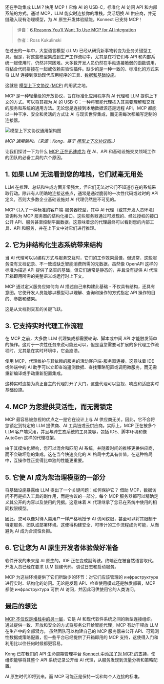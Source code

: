
<!--
title: 使用MCP进行AI集成的6大理由
cover: https://cdn.thenewstack.io/media/2025/04/339aeb36-connect.jpg
summary: 还在手动集成 LLM？快用 MCP！它像 AI 的 USB-C，标准化 AI 访问 API 和内部系统的方式。通过 MCP，LLM 能实时连接你的堆栈，灵活切换 AI 供应商，并无缝融入现有治理模型，为 AI 原生开发体验赋能。Konnect 已支持 MCP！
-->

还在手动集成 LLM？快用 MCP！它像 AI 的 USB-C，标准化 AI 访问 API 和内部系统的方式。通过 MCP，LLM 能实时连接你的堆栈，灵活切换 AI 供应商，并无缝融入现有治理模型，为 AI 原生开发体验赋能。Konnect 已支持 MCP！

> 译自：[6 Reasons You’ll Want To Use MCP for AI Integration](https://thenewstack.io/six-reasons-youll-want-to-use-mcp-for-ai-integration/)
> 
> 作者：Ross Kukulinski

在过去的一年中，大型语言模型 (LLM) 已经从研究新事物转变为业务关键型工具。但是，将这些模型集成到生产工作流程中，尤其是在将它们与 API 和内部系统一起使用时，仍然非常困难。大多数开发人员仍然在手动连接脆弱的函数调用，将粘合代码拼接在一起或依赖实验性插件。缺少的是一种一致的、标准化的方式来将 LLM 连接到驱动现代应用程序的工具、[数据和基础设施](https://thenewstack.io/the-architects-guide-to-the-modern-data-stack/)。

这就是 [模型上下文协议 (MCP)](https://thenewstack.io/model-context-protocol-bridges-llms-to-the-apps-they-need/) 的用武之地。

MCP 是一种轻量级的开放协议，旨在标准化应用程序向 AI 代理和 LLM 提供上下文的方式。可以将其视为 AI 的 USB-C：一种将智能代理插入其需要理解和交互的服务和系统的通用方法。无论您是连接到本地数据源还是远程 API，MCP 都能以一种干净、安全和灵活的方式让 AI 与现实世界集成，而无需每次都编写定制的连接器。

![模型上下文协议通用架构图](https://cdn.thenewstack.io/media/2025/04/16c72e2d-mcp-architecture.png)

*MCP 通用架构。（来源：Kong，基于 [模型上下文协议图](https://modelcontextprotocol.io/introduction)。）*

让我们探讨一下为什么 [MCP 正在迅速成为](https://thenewstack.io/mcp-the-missing-link-between-ai-agents-and-apis/) 在 AI、API 和基础设施交叉领域工作的团队的必备工具的六个原因。

## 1. 如果 LLM 无法看到您的堆栈，它们就毫无用处

LLM 在推理、总结和生成方面非常强大，但它们无法对它们不知道存在的系统采取行动。除非有人明确地连接这些点，通常是通过脆弱的一次性代码或过时的 API 定义，否则大多数企业基础设施对 AI 代理仍然是不可见的。

MCP 引入了一种标准的客户端-服务器模型，其中 AI 代理（或其开发人员环境）查询称为 MCP 服务器的结构化接口。这些服务器通过可发现的、经过授权的接口公开 API、服务甚至控制平面数据。这意味着您的代理最终可以看到您的内部工具、API 和服务，并在上下文中对它们进行推理。

## 2. 它为非结构化生态系统带来结构

当 AI 代理可以以编程方式与服务交互时，它们的工作效果最佳，但通常，这些服务没有文档记录、不一致或缺乏智能消费所需的元数据。虽然像 OpenAPI 这样的标准为描述 API 提供了坚实的基础，但它们通常是静态的，并且没有提供 AI 代理开箱即用所需的完整语义或运行时上下文。

MCP 通过定义服务应如何向 AI 描述自己来构建此基础 - 不仅具有结构，还具有意图。它使开发人员能够以模型可以理解、查询和操作的方式指定 API 操作的目的、参数和结果。

这是从文档到交互的关键飞跃。

## 3. 它支持实时代理工作流程

在 MCP 之前，大多数 LLM 代理集成都需要轮询、脚本或中间 API 才能触发简单的操作。这对于一次性任务来说可能还可以，但是当您需要可扩展的多代理工作流程时，尤其是在实时环境中，它会崩溃。

使用 MCP，代理维护与其依赖的服务的活动客户端-服务器连接。这意味着 IDE 或终端中的 AI 助手可以立即查询遥测数据、查找策略配置或调用微服务，而无需重新编译或手动重新配置集成。

这种实时连接为真正自主的代理打开了大门，这些代理可以监视、响应和适应实时基础设施。

## 4. MCP 为您提供灵活性，而无需锁定

MCP 最容易被忽视的优点之一是它在设计上与 AI 供应商无关。因此，它不会将您锁定到特定的 LLM 提供商、AI 工具链或云供应商。实际上，MCP 正在被多个 LLM 客户端采用，并且与跨生态系统的工具兼容，包括 IDE、脚本环境和像 AutoGen 这样的代理框架。

由于其模块化架构，您可以混合和匹配 AI 系统，并随着时间的推移更换供应商，而不会破坏您的集成。这在当今快速变化的 AI 格局中尤其有价值，在这种格局中，互操作性正变得比单独的性能更重要。

## 5. 它使 AI 成为您治理模型的一部分

将基础设施暴露给 LLM 提出了一个关键问题：如何保护它？
借助 MCP，数据访问不再是插入工具的副作用，而是协议的一部分。每个 MCP 服务器都可以精确定义其公开的内容以及使用的凭据。这意味着 AI 代理继承了您已在系统中使用的相同权限模型。

因此，您可以像对待人类用户一样严格地授予 AI 访问权限，甚至可以将其限制于特定服务、团队或部署环境。这使得构建安全、可审计的工作流程成为可能，从而避免 AI 成为合规性负担。

## 6. 它让您为 AI 原生开发者体验做好准备

软件开发的未来是 AI 原生的。IDE 正在变成副驾驶。终端正在被自然语言取代。开发人员已经在要求 LLM 搭建代码、调试日志和启动服务。

MCP 为这些环境提供了它们所缺少的环节：对它们应该管理的 инфраструктура 进行实时、结构化的访问。无论是发现 API、检查使用模式还是触发部署，MCP 都使 инфраструктура 可供 AI 访问，并因此可供使用它的人类访问。

## 最后的想法

[MCP 不仅仅是堆栈中的另一层](https://thenewstack.io/building-your-first-model-context-protocol-server/)，它是 AI 和现代软件系统之间的新型连接组织。通过提供一致、开放和安全的方式将服务公开给智能代理，MCP 有助于释放 LLM 在生产中的全部潜力。
虽然团队可以构建自己的 MCP 服务器来公开 API、可观测性数据或策略配置，但一些平台已经提供了开箱即用的 MCP 支持，这使得入门和利用比以往任何时候都更容易。

Kong 已在我们的 API 生命周期管理平台 [Konnect 中添加了对 MCP 的支持](https://konghq.com/blog/product-releases/mcp-server)，使组织能够将其整个 API 系统记录公开给 AI 代理，从服务发现到流量分析和策略配置。

AI 原生时代即将到来。而 MCP 可能正是保持一切和每个人连接的标准。